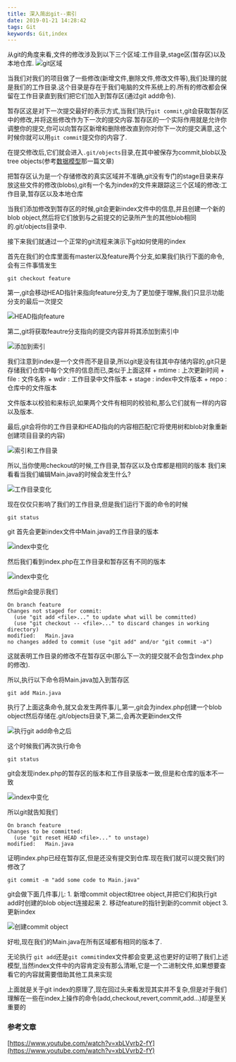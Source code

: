 ```yaml
---
title: 深入简出git--索引
date: 2019-01-21 14:28:42
tags: Git
keywords: Git,index
---
```


从git的角度来看,文件的修改涉及到以下三个区域:工作目录,stage区(暂存区)以及本地仓库.
![git区域](/images/understanding-git/git-area-when-update.png)

当我们对我们的项目做了一些修改(新增文件,删除文件,修改文件等),我们处理的就是我们的工作目录.这个目录是存在于我们电脑的文件系统上的.所有的修改都会保留在工作目录直到我们把它们加入到暂存区(通过git add命令).
<!--more-->

暂存区这是对下一次提交最好的表示方式,当我们执行`git commit`,git会获取暂存区中的修改,并将这些修改作为下一次的提交内容.暂存区的一个实际作用就是允许你调整你的提交,你可以向暂存区新增和删除修改直到你对你下一次的提交满意,这个时候你就可以用`git commit`提交你的内容了.

在提交修改后,它们就会进入`.git/objects`目录,在其中被保存为commit,blob以及tree objects(参考[数据模型](https://generalthink.github.io/2019/01/09/understanding-git-data-model/)那一篇文章)

把暂存区认为是一个存储修改的真实区域并不准确,git没有专门的stage目录来存放这些文件的修改(blobs),git有一个名为index的文件来跟踪这三个区域的修改:工作目录,暂存区以及本地仓库

当我们添加修改到暂存区的时候,git会更新index文件中的信息,并且创建一个新的blob object,然后将它们放到与之前提交的记录所产生的其他blob相同的.git/objects目录中.

接下来我们就通过一个正常的git流程来演示下git如何使用的index

首先在我们的仓库里面有master以及feature两个分支,如果我们执行下面的命令,会有三件事情发生
```
git checkout feature
```

第一,git会移动HEAD指针来指向feature分支,为了更加便于理解,我们只显示功能分支的最后一次提交

![HEAD指向feature](/images/understanding-git/index-object.png)

第二,git将获取feautre分支指向的提交内容并将其添加到索引中

![添加到索引](/images/understanding-git/index-when-checkout.png)

我们注意到index是一个文件而不是目录,所以git是没有往其中存储内容的,git只是存储我们仓库中每个文件的信息而已,类似于上面这样
	+ mtime : 上次更新时间
	+ file : 文件名称
	+ wdir : 工作目录中文件版本
	+ stage : index中文件版本
	+ repo : 仓库中的文件版本


文件版本以校验和来标识,如果两个文件有相同的校验和,那么它们就有一样的内容以及版本.

最后,git会将你的工作目录和HEAD指向的内容相匹配(它将使用树和blob对象重新创建项目目录的内容)

![索引和工作目录](/images/understanding-git/index-data-workspace.png)

所以,当你使用checkout的时候,工作目录,暂存区以及仓库都是相同的版本
我们来看看当我们编辑Main.java的时候会发生什么?

![工作目录变化](/images/understanding-git/index-when-workspace-change.png)

现在仅仅只影响了我们的工作目录,但是我们运行下面的命令的时候
```
git status
```
git 首先会更新index文件中Main.java的工作目录的版本

![index中变化](/images/understanding-git/index-find-workspace-change.png)

然后我们看到index.php在工作目录和暂存区有不同的版本

![index中变化](/images/understanding-git/index-find-stage-change.png)

然后git会提示我们
```
On branch feature
Changes not staged for commit:
  (use "git add <file>..." to update what will be committed)
  (use "git checkout -- <file>..." to discard changes in working directory)
modified:   Main.java
no changes added to commit (use "git add" and/or "git commit -a")

```
这就表明工作目录的修改不在暂存区中(那么下一次的提交就不会包含index.php的修改).

所以,执行以下命令将Main.java加入到暂存区
```
git add Main.java
```

执行了上面这条命令,就又会发生两件事儿,第一,git会为index.php创建一个blob object然后存储在.git/objects目录下,第二,会再次更新index文件

![执行git add命令之后](/images/understanding-git/index-sync-stage.png)

这个时候我们再次执行命令
```
git status
```
git会发现index.php的暂存区的版本和工作目录版本一致,但是和仓库的版本不一致

![index中变化](/images/understanding-git/index-find-respo-change.png)

所以git就告知我们
```
On branch feature
Changes to be committed:
  (use "git reset HEAD <file>..." to unstage)
modified:   Main.java
```
证明index.php已经在暂存区,但是还没有提交到仓库.现在我们就可以提交我们的修改了
```
git commit -m "add some code to Main.java"
```
git会做下面几件事儿:
	1. 新增commit object和tree object,并把它们和执行git add时创建的blob object连接起来
	2. 移动feature的指针到新的commit object
	3. 更新index

![创建commit object](/images/understanding-git/index-create-object.png)

好啦,现在我们的Main.java在所有区域都有相同的版本了.

无论执行 `git add`还是`git commit`index文件都会变更,这也更好的证明了我们上述模型,当然index文件中的内容肯定没有那么清晰,它是一个二进制文件,如果想要查看它的内容就需要借助其他工具来实现


上面就是关于git index的原理了,现在回过头来看发现其实并不复杂,但是对于我们理解在一些在index上操作的命令(add,checkout,revert,commit,add...)却是至关重要的


### 参考文章
[https://www.youtube.com/watch?v=xbLVvrb2-fY](https://www.youtube.com/watch?v=xbLVvrb2-fY)